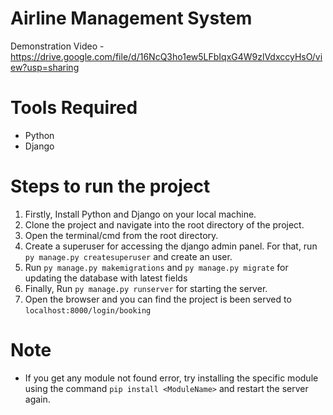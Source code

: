 # Airline Management System
Demonstration Video - https://drive.google.com/file/d/16NcQ3ho1ew5LFbIqxG4W9zlVdxccyHsO/view?usp=sharing
# Tools Required
- Python
- Django
# Steps to run the project
1. Firstly, Install Python and Django on your local machine.
2. Clone the project and navigate into the root directory of the project.
3. Open the terminal/cmd from the root directory.
4. Create a superuser for accessing the django admin panel. For that, run ```py manage.py createsuperuser``` and create an user.
5. Run ```py manage.py makemigrations``` and ```py manage.py migrate``` for updating the database with latest fields
6. Finally, Run ```py manage.py runserver``` for starting the server.
7. Open the browser and you can find the project is been served to ```localhost:8000/login/booking```
# Note
- If you get any module not found error, try installing the specific module using the command ```pip install <ModuleName>``` and restart the server again.
